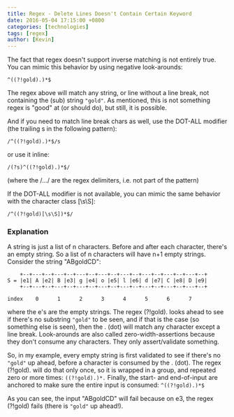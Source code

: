 ```yaml
---
title: Regex - Delete Lines Doesn't Contain Certain Keyword
date: 2016-05-04 17:15:00 +0800
categories: [technologies]
tags: [regex]
author: [Kevin]
---
```



The fact that regex doesn't support inverse matching is not entirely true. You can mimic this behavior by using negative look-arounds:

    ^((?!gold).)*$

The regex above will match any string, or line without a line break, not containing the (sub) string `"gold"`. As mentioned, this is not something regex is "good" at (or should do), but still, it is possible.

And if you need to match line break chars as well, use the DOT-ALL modifier (the trailing s in the following pattern):

    /^((?!gold).)*$/s

or use it inline:

    /(?s)^((?!gold).)*$/

(where the /.../ are the regex delimiters, i.e. not part of the pattern)

If the DOT-ALL modifier is not available, you can mimic the same behavior with the character class [\s\S]:

    /^((?!gold)[\s\S])*$/

### Explanation

A string is just a list of n characters. Before and after each character, there's an empty string. So a list of n characters will have n+1 empty strings. Consider the string "ABgoldCD":

        +--+---+--+---+--+---+--+---+--+---+--+---+--+---+--+---+--+
    S = |e1| A |e2| B |e3| g |e4| o |e5| l |e6| d |e7| C |e8| D |e9|
        +--+---+--+---+--+---+--+---+--+---+--+---+--+---+--+---+--+

    index    0      1      2      3      4      5      6      7

where the e's are the empty strings. The regex (?!gold). looks ahead to see if there's no substring `"gold"` to be seen, and if that is the case (so something else is seen), then the . (dot) will match any character except a line break. Look-arounds are also called zero-width-assertions because they don't consume any characters. They only assert/validate something.

So, in my example, every empty string is first validated to see if there's no `"gold"` up ahead, before a character is consumed by the . (dot). The regex (?!gold). will do that only once, so it is wrapped in a group, and repeated zero or more times: `((?!gold).)*.` Finally, the start- and end-of-input are anchored to make sure the entire input is consumed: `^((?!gold).)*$`

As you can see, the input "ABgoldCD" will fail because on e3, the regex (?!gold) fails (there is `"gold"` up ahead!).